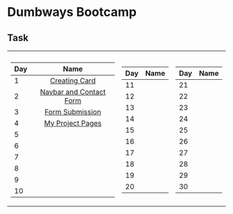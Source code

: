 # Dumbways Bootcamp

<!--
## Course
<table>
  <tr><th></th><th></th></tr>
  <tr><td>

| Day |                Name             |
| --- | :-----------------------------: |
| 1   | [Creating Card, VCS, and Deploy]() |
| 2   | [Contact Form, Navbar, and Layouting]() |
| 3   |                                 |
| 4   |                                 |
| 5   |                                 |
| 6   |                                 |
| 7   |                                 |
| 8   |                                 |
| 9   |                                 |
| 10  |                                 |

 </td><td>
    
| Day |                Name             |
| --- | :-----------------------------: |
| 11  |                                 |
| 12  |                                 |
| 13  |                                 |
| 14  |                                 |
| 15  |                                 |
| 16  |                                 |
| 17  |                                 |
| 18  |                                 |
| 19  |                                 |
| 20  |                                 |
    
 </td><td>

| Day |                Name             |
| --- | :-----------------------------: |    
| 21  |                                 |
| 22  |                                 |
| 23  |                                 |
| 24  |                                 |
| 25  |                                 |
| 26  |                                 |
| 27  |                                 |
| 28  |                                 |
| 29  |                                 |
| 30  |                                 |
</td></tr></table>
-->

## Task
<table>
  <tr><th></th><th></th></tr>
  <tr><td>

| Day |                Name             |
| --- | :-----------------------------: |
| 1   | [Creating Card](https://petrushandika.github.io/Dumbways-Bootcamp/Task/Day-1/) |
| 2   | [Navbar and Contact Form](https://petrushandika.github.io/Dumbways-Bootcamp/Task/Day-2/) |
| 3   | [Form Submission](https://petrushandika.github.io/Dumbways-Bootcamp/Task/Day-3/contact.html) |
| 4   | [My Project Pages](https://petrushandika.github.io/Dumbways-Bootcamp/Task/Day-4/project.html) |
| 5   |                                 |
| 6   |                                 |
| 7   |                                 |
| 8   |                                 |
| 9   |                                 |
| 10  |                                 |

 </td><td>
    
| Day |                Name             |
| --- | :-----------------------------: |
| 11  |                                 |
| 12  |                                 |
| 13  |                                 |
| 14  |                                 |
| 15  |                                 |
| 16  |                                 |
| 17  |                                 |
| 18  |                                 |
| 19  |                                 |
| 20  |                                 |
    
 </td><td>

| Day |                Name             |
| --- | :-----------------------------: |    
| 21  |                                 |
| 22  |                                 |
| 23  |                                 |
| 24  |                                 |
| 25  |                                 |
| 26  |                                 |
| 27  |                                 |
| 28  |                                 |
| 29  |                                 |
| 30  |                                 |
</td></tr></table>
